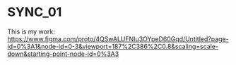# SYNC_01

This is my work:
https://www.figma.com/proto/4QSwALUFNIu3OYpeD60Gqd/Untitled?page-id=0%3A1&node-id=0-3&viewport=187%2C386%2C0.8&scaling=scale-down&starting-point-node-id=0%3A3
